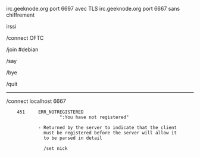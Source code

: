 irc.geeknode.org port 6697 avec TLS
irc.geeknode.org port 6667 sans chiffrement

irssi

/connect OFTC

/join #debian

/say <mon message>
        
/bye
        
/quit



---

/connect localhost 6667

        451     ERR_NOTREGISTERED
                        ":You have not registered"

                - Returned by the server to indicate that the client
                  must be registered before the server will allow it
                  to be parsed in detail
                  
                  /set nick
                  
                  
